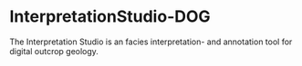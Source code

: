 # InterpretationStudio-DOG
The Interpretation Studio is an facies interpretation- and annotation tool for digital outcrop geology.
